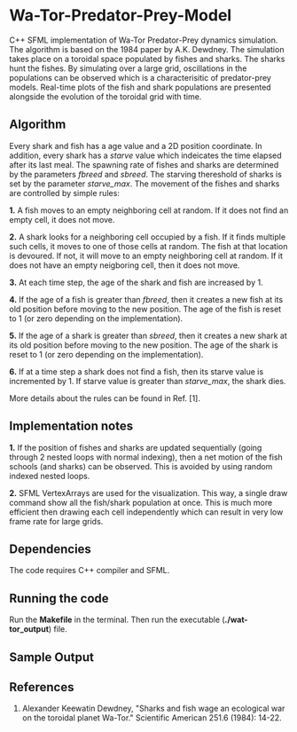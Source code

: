 # Wa-Tor-Predator-Prey-Model
C++ SFML implementation of Wa-Tor Predator-Prey dynamics simulation. The algorithm is based on the 1984 paper by A.K. Dewdney. The simulation takes place on a toroidal space populated by fishes and sharks. The sharks hunt the fishes. By simulating over a large grid, oscillations in the populations can be observed which is a characterisitic of predator-prey models. Real-time plots of the fish and shark populations are presented alongside the evolution of the toroidal grid with time. 


## Algorithm
Every shark and fish has a age value and a 2D position coordinate. In addition, every shark has a *starve* value which indeicates the time elapsed after its last meal. The spawning rate of fishes and sharks are determined by the parameters *fbreed* and *sbreed*. The starving thereshold of sharks is set by the parameter *starve_max*. The movement of the fishes and sharks are controlled by simple rules:

__1.__ A fish moves to an empty neighboring cell at random. If it does not find an empty cell, it does not move.

__2.__ A shark looks for a neighboring cell occupied by a fish. If it finds multiple such cells, it moves to one of those cells at random. The fish at that location is devoured. If not, it will move to an empty neighboring cell at random. If it does not have an empty neigboring cell, then it does not move.

__3.__ At each time step, the age of the shark and fish are increased by 1.

__4.__ If the age of a fish is greater than *fbreed*, then it creates a new fish at its old position before moving to the new position. The age of the fish is reset to 1 (or zero depending on the implementation).

__5.__ If the age of a shark is greater than *sbreed*, then it creates a new shark at its old position before moving to the new position. The age of the shark is reset to 1 (or zero depending on the implementation).

__6.__ If at a time step a shark does not find a fish, then its starve value is incremented by 1. If starve value is greater than *starve_max*, the shark dies.

More details about the rules can be found in Ref. [1].

## Implementation notes
__1.__ If the position of fishes and sharks are updated sequentially (going through 2 nested loops with normal indexing), then a net motion of the fish schools (and sharks) can be observed. This is avoided by using random indexed nested loops.  

__2.__ SFML VertexArrays are used for the visualization. This way, a single draw command show all the fish/shark population at once. This is much more efficient then drawing each cell independently which can result in very low frame rate for large grids.  


## Dependencies
The code requires C++ compiler and SFML.

## Running the code
Run the __Makefile__ in the terminal. Then run the executable (__./wat-tor_output__) file. 

## Sample Output



## References
1. Alexander Keewatin Dewdney, "Sharks and fish wage an ecological war on the toroidal planet Wa-Tor." Scientific American 251.6 (1984): 14-22.

